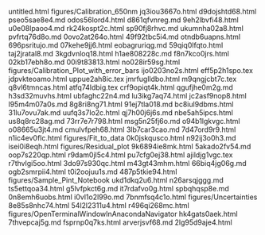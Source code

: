 untitled.html
figures/Calibration_650nm
jq3iou3667o.html
d9dojshtd68.html
pseo5sae8e4.md
odos56lord4.html
d861qfvnreg.md
9eh2lbvfi48.html
u0e08lpaoo4.md
rk24kospt2c.html
sp90fj8rhvc.md
ukumnha02a8.html
pvfrtq76d8o.md
0ovo2at264o.html
49f92tbc5i4.md
otndb6uapns.html
696psritujo.md
07kehe9jj6.html
eobagruriqg.md
59qiq0lfqto.html
taj2jratal8.md
3kgdvnloq18.html
h1ae808228c.md
f8n7kco0jrs.html
02kb17ebh8o.md
00i9t83813.html
no028ir59sg.html
figures/Calibration_Plot_with_error_bars
ijo0203no2s.html
eff5p2h1spo.tex
jdpvkteoamo.html
uppue2ah8ic.tex
jmrfuglldbo.html
m9qngjcbt7c.tex
q8vl6tmncas.html
atfq74ldbig.tex
crf9opiqt4k.html
qgufjhe0m2g.md
h3sd32muvhs.html
ubfaghc22n4.md
lu3ikg7aq74.html
jc2asf9nop8.html
l95m4m07a0s.md
8g8ri8ng71.html
91ej7tla018.md
bc8iul9dbms.html
31lu7ovu7ak.md
uufq3s7lo2c.html
qj7h00j6j6s.md
nbe5ah5ipcs.html
us8q8rc28ag.md
73rr7e7r798.html
msg5n25fj6o.md
o94b1lgkvgc.html
o08665u3jt4.md
cmulvfpeh68.html
3lb7car3cao.md
7d47ord9r9.html
n1ic4ev0flc.html
figures/Fit_to_data
0k0jskqusco.html
n92ij3o0h3.md
isei0i8eqh.html
figures/Residual_plot
9k6894ie8mk.html
5akado2fv54.md
oop7s220qp.html
r9dam0jl5c4.html
pu7cfg0ej38.html
ajildjg1vgc.tex
r7thvlgi5oo.html
3do97s930qc.html
m43gt43mhm.html
66biq4jg06g.md
ogb2smrpii4.html
t0i2oojuu1s.md
487p5tkie94.html
figures/Sample_Pint_Notebook
ukd1dkq2u6.html
n26arsqjggg.md
ts5ettqoa34.html
g5lvfpkct6g.md
it7rdafvo0g.html
spbqhqsp8e.md
0n8emh6uobs.html
i0vl1o2l99o.md
7bnmfsq4c1o.html
figures/Uncertainties
8e85s8nhc74.html
54l2l2311u4.html
r496qi268mc.html
figures/OpenTerminalWindowInAnacondaNavigator
hk4gats0aek.html
7thvepcaj5g.md
fsprnp0q7ks.html
arverjsvf68.md
2lg95d9aje4.html